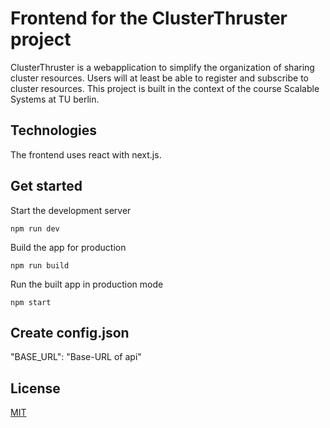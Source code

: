 # Frontend for the ClusterThruster project

ClusterThruster is a webapplication to simplify the organization of sharing cluster resources.
Users will at least be able to register and subscribe to cluster resources.
This project is built in the context of the course Scalable Systems at TU berlin.

## Technologies

The frontend uses react with next.js.

## Get started

Start the development server

```
npm run dev
```

Build the app for production

```
npm run build
```

Run the built app in production mode

```
npm start
```

## Create config.json

"BASE_URL": "Base-URL of api"

## License

[MIT](https://github.com/duxianwei520/react/blob/master/LICENSE)
